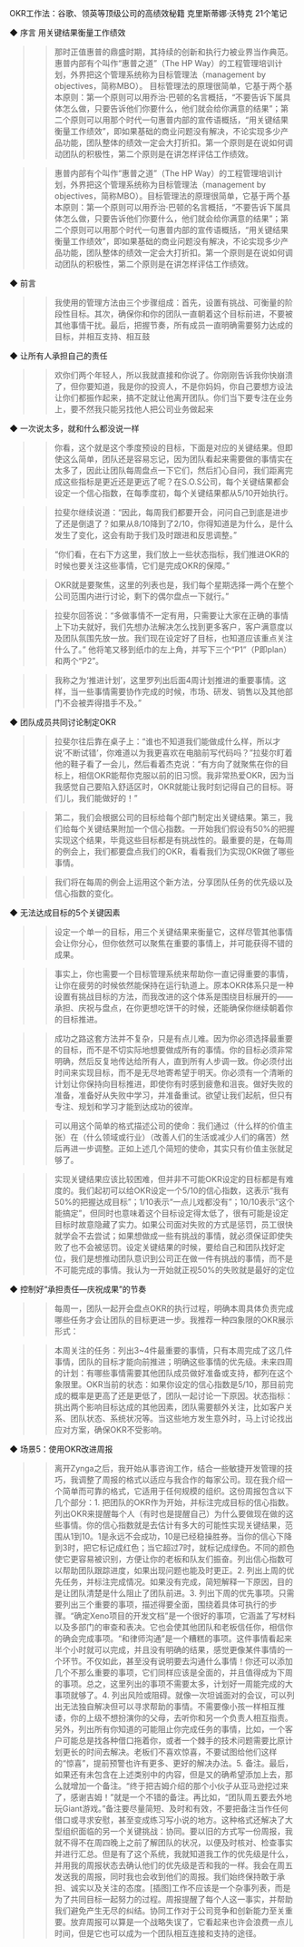OKR工作法：谷歌、领英等顶级公司的高绩效秘籍
克里斯蒂娜·沃特克
21个笔记


◆ 序言 用关键结果衡量工作绩效

>> 那时正值惠普的鼎盛时期，其持续的创新和执行力被业界当作典范。惠普内部有个叫作“惠普之道”（The HP Way）的工程管理培训计划，外界把这个管理系统称为目标管理法（management by objectives，简称MBO）。
目标管理法的原理很简单，它基于两个基本原则：第一个原则可以用乔治·巴顿的名言概括，“不要告诉下属具体怎么做，只要告诉他们你要什么，他们就会给你满意的结果”；第二个原则可以用那个时代一句惠普内部的宣传语概括，“用关键结果衡量工作绩效”，即如果基础的商业问题没有解决，不论实现多少产品功能，团队整体的绩效一定会大打折扣。第一个原则是在说如何调动团队的积极性，第二个原则是在讲怎样评估工作绩效。

>> 惠普内部有个叫作“惠普之道”（The HP Way）的工程管理培训计划，外界把这个管理系统称为目标管理法（management by objectives，简称MBO）。目标管理法的原理很简单，它基于两个基本原则：第一个原则可以用乔治·巴顿的名言概括，“不要告诉下属具体怎么做，只要告诉他们你要什么，他们就会给你满意的结果”；第二个原则可以用那个时代一句惠普内部的宣传语概括，“用关键结果衡量工作绩效”，即如果基础的商业问题没有解决，不论实现多少产品功能，团队整体的绩效一定会大打折扣。第一个原则是在说如何调动团队的积极性，第二个原则是在讲怎样评估工作绩效。


◆ 前言

>> 我使用的管理方法由三个步骤组成：首先，设置有挑战、可衡量的阶段性目标。其次，确保你和你的团队一直朝着这个目标前进，不要被其他事情干扰。最后，把握节奏，所有成员一直明确需要努力达成的目标，并相互支持、相互鼓


◆ 让所有人承担自己的责任

>> 欢你们两个年轻人，所以我就直接和你说了。你刚刚告诉我你快崩溃了，但你要知道，我是你的投资人，不是你妈妈，你自己要想方设法让你们都振作起来，搞不定就让他离开团队。你们当下要专注在业务上，要不然我只能另找他人把公司业务做起来


◆ 一次说太多，就和什么都没说一样

>> 你看，这个就是这个季度预设的目标，下面是对应的关键结果。但即使这么简单，团队还是容易忘记，因为团队看起来需要做的事情实在太多了，因此让团队每周盘点一下它们，然后扪心自问，我们距离完成这些指标是更近还是更远了呢？在S.O.S公司，每个关键结果都会设定一个信心指数，在每季度初，每个关键结果都从5/10开始执行。

>> 拉斐尔继续说道：“因此，每周我们都要开会，问问自己到底是进步了还是倒退了？如果从8/10降到了2/10，你得知道是为什么，是什么发生了变化，这会有助于我们及时跟进和反思调整。”

>> “你们看，在右下方这里，我们放上一些状态指标，我们推进OKR的时候也要关注这些事情，它们是完成OKR的保障。”

>> OKR就是要聚焦，这里的列表也是，我们每个星期选择一两个在整个公司范围内进行讨论，剩下的偶尔盘点一下就行。”

>> 拉斐尔回答说：“多做事情不一定有用，只需要让大家在正确的事情上下功夫就好，我们先想办法解决怎么找到更多客户，客户满意度以及团队氛围先放一放。我们现在设定好了目标，也知道应该重点关注什么了。”
他将笔又移到纸巾的左上角，并写下三个“P1”（P即plan）和两个“P2”。

>> 我称之为‘推进计划’，这里罗列出后面4周计划推进的重要事情。这样，当一些事情需要协作完成的时候，市场、研发、销售以及其他部门不会被弄得措手不及。”


◆ 团队成员共同讨论制定OKR

>> 拉斐尔往后靠在桌子上：“谁也不知道我们能做成什么样，所以才说‘不断试错’，你难道以为我更喜欢在电脑前写代码吗？”拉斐尔盯着他的鞋子看了一会儿，然后看着杰克说：“有方向了就聚焦在你的目标上，相信OKR能帮你克服以前的旧习惯。我非常热爱OKR，因为当我感觉自己要陷入舒适区时，OKR就能让我时刻记得自己的目标。哥们儿，我们能做好的！”

>> 第二，我们会根据公司的目标给每个部门制定出关键结果。第三，我们给每个关键结果附加一个信心指数。一开始我们假设有50%的把握实现这个结果，毕竟这些目标都是有挑战性的。最重要的是，在每周的例会上，我们都要盘点我们的OKR，看看我们为实现OKR做了哪些事情。

>> 我们将在每周的例会上运用这个新方法，分享团队任务的优先级以及信心指数的变化。


◆ 无法达成目标的5个关键因素

>> 设定一个单一的目标，用三个关键结果来衡量它，这样尽管其他事情会让你分心，但你依然可以聚焦在重要的事情上，并可能获得不错的成果。

>> 事实上，你也需要一个目标管理系统来帮助你一直记得重要的事情，让你在疲劳的时候依然能保持在运行轨道上。原本OKR体系只是一种设置有挑战目标的方法，而我改进的这个体系是围绕目标展开的——承担、庆祝与盘点，在你更想吃饼干的时候，还能确保你继续朝着你的目标推进。

>> 成功之路这套方法并不复杂，只是有点儿难。因为你必须选择最重要的目标，而不是不切实际地想要做成所有的事情。你的目标必须非常明确，然后反复地传达给所有人，直到所有人步调一致。你必须付出时间来实现目标，而不是无尽地寄希望于明天。你必须有一个清晰的计划让你保持向目标推进，即使你有时感到疲惫和沮丧。做好失败的准备，准备好从失败中学习，并准备重试。欲望让我们起航，但只有专注、规划和学习才能到达成功的彼岸。

>> 可以用这个简单的格式描述公司的使命：我们通过（什么样的价值主张）在（什么领域或行业）（改善人们的生活或减少人们的痛苦）然后再进一步调整。正如上述几个简短的使命，其实只有价值主张就足够了。

>> 实现关键结果应该比较困难，但并非不可能OKR设定的目标都是有难度的。我们起初可以给OKR设定一个5/10的信心指数，这表示“我有50%的把握达成目标”；1/10表示“一点儿戏都没有”；10/10表示“这个能搞定”，但同时也意味着这个目标设定得太低了，很有可能是设定目标时故意隐藏了实力。如果公司面对失败的方式是惩罚，员工很快就学会不去尝试；如果想做成一些有挑战的事情，就必须保证即使失败了也不会被惩罚。设定关键结果的时候，要给自己和团队找好定位，我们是想推动团队意识到公司正在做一件有挑战的事情，而不是不可能完成的事情。我认为一开始就正视50%的失败就是最好的定位


◆ 控制好“承担责任—庆祝成果”的节奏

>> 每周一，团队一起开会盘点OKR的执行过程，明确本周具体负责完成哪些任务才会让团队的目标更进一步。我推荐一种四象限的OKR展示形式：

>> 本周关注的任务：列出3~4件最重要的事情，只有本周完成了这几件事情，团队的目标才能向前推进；明确这些事情的优先级。未来四周的计划：有哪些事情需要其他团队成员做好准备或支持，都列在这个象限里。OKR当前的状态：如果你设定的信心指数是5/10，那目前完成的概率是更高了还是更低了，团队一起讨论一下原因。状态指标：挑出两个影响目标达成的其他因素，团队需要额外关注，比如客户关系、团队状态、系统状况等。当这些地方发生意外时，马上讨论找出应对方案，确保OKR不受影响。


◆ 场景5：使用OKR改进周报

>> 离开Zynga之后，我开始从事咨询工作，结合一些敏捷开发管理的技巧，我调整了周报的格式以适应与我合作的每家公司。现在我介绍一个简单而可靠的格式，它适用于任何规模的组织。这份周报包含以下几个部分：1. 把团队的OKR作为开始，并标注完成目标的信心指数。列出OKR来提醒每个人（有时也是提醒自己）为什么要做现在做的这些事情。你的信心指数就是去估计有多大的可能性实现关键结果，范围从1到10。1是永远不会成功，10是已经稳操胜券。当你的信心下降到3时，把它标记成红色；当它超过7时，就标记成绿色。不同的颜色使它更容易被识别，方便让你的老板和队友们振奋。列出信心指数可以帮助团队跟踪进度，如果出现问题也能及时更正。2. 列出上周的优先任务，并标注完成情况。如果没有完成，简短解释一下原因，目的是让团队清楚是什么阻止了团队前进。3. 列出下周的优先事项。只需要列出三个重要的事项，描述得要全面，围绕着具体可执行的步骤。“确定Xeno项目的开发文档”是一个很好的事项，它涵盖了写材料以及多部门的审查和表决。它也会使其他团队和老板信任你，相信你的确会完成事项。“和律师沟通”是一个糟糕的事项。这件事情看起来半个小时就可以完成，并且没有明确的结果，感觉更像某件事情的一个环节。不仅如此，甚至没有说明要去沟通什么事情！你还可以添加几个不那么重要的事项，它们同样应该是全面的，并且值得成为下周的事项。总之，这里列出的事项不需要太多，计划好一周能完成的大事项就够了。4. 列出风险或阻碍。就像一次坦诚面对的会议，可以列出无法独自解决但可以寻求帮助的事情。不需要像小孩一样相互推诿，你的上级不想扮演你的父母，去听你和另一个负责人相互指责。另外，列出所有你知道的可能阻止你完成任务的事情，比如，一个客户可能总是找各种借口拖着你，或者一个棘手的技术问题需要比原计划更长的时间去解决。老板们不喜欢惊喜，不要试图给他们这样的“惊喜”，提前预警也许有更多、更好的解决办法。5. 备注。最后，如果还有未包含在上述类别中的内容，但是又的确希望添加上去，那么就增加一个备注。“终于把吉姆介绍的那个小伙子从亚马逊挖过来了，感谢吉姆！”就是一个不错的备注。再比如，“团队周五要去外地玩Giant游戏。”备注要尽量简短、及时和有效，不要把备注当作任何借口或寻求安慰，甚至变成练习写小说的地方。这种格式还解决了大型组织面临的另一个关键挑战：协同。要以旧的方式写一份周报，我就不得不在周四晚上之前了解团队的状况，以便及时核对、检查事实并进行汇总。但是有了这个系统，我就知道我工作的优先级是什么，并用我的周报状态去确认他们的优先级是否和我的一样。我会在周五发送我的周报，同时我也会收到他们的周报。我们始终保持敢于承担、诚实以及关注的态度。[插图]工作不应该是一个杂事列表，而是为了共同目标一起努力的过程。周报提醒了每个人这一事实，并帮助我们避免产生无尽的纠结。协同工作对于公司竞争和创新能力至关重要。放弃周报可以算是一个战略失误了，它看起来也许会浪费一点儿时间，但是它也可以成为一个团队相互连接和支持的途径。

